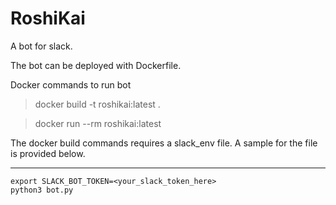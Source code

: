 # RoshiKai
A bot for slack.

The bot can be deployed with Dockerfile.

Docker commands to run bot
> docker build -t roshikai:latest .

> docker run --rm roshikai:latest

The docker build commands requires a slack_env file.
A sample for the file is provided below.

---
```
export SLACK_BOT_TOKEN=<your_slack_token_here>
python3 bot.py
```